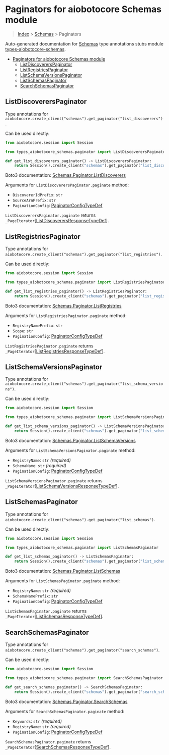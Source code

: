 <a id="paginators-for-aiobotocore-schemas-module"></a>

# Paginators for aiobotocore Schemas module

> [Index](..) > [Schemas](.) > Paginators

Auto-generated documentation for
[Schemas](https://boto3.amazonaws.com/v1/documentation/api/latest/reference/services/schemas.html#Schemas)
type annotations stubs module
[types-aiobotocore-schemas](https://pypi.org/project/types-aiobotocore-schemas/).

- [Paginators for aiobotocore Schemas module](#paginators-for-aiobotocore-schemas-module)
  - [ListDiscoverersPaginator](#listdiscovererspaginator)
  - [ListRegistriesPaginator](#listregistriespaginator)
  - [ListSchemaVersionsPaginator](#listschemaversionspaginator)
  - [ListSchemasPaginator](#listschemaspaginator)
  - [SearchSchemasPaginator](#searchschemaspaginator)

<a id="listdiscovererspaginator"></a>

## ListDiscoverersPaginator

Type annotations for
`aiobotocore.create_client("schemas").get_paginator("list_discoverers")`.

Can be used directly:

```python
from aiobotocore.session import Session

from types_aiobotocore_schemas.paginator import ListDiscoverersPaginator

def get_list_discoverers_paginator() -> ListDiscoverersPaginator:
    return Session().create_client("schemas").get_paginator("list_discoverers")
```

Boto3 documentation:
[Schemas.Paginator.ListDiscoverers](https://boto3.amazonaws.com/v1/documentation/api/latest/reference/services/schemas.html#Schemas.Paginator.ListDiscoverers)

Arguments for `ListDiscoverersPaginator.paginate` method:

- `DiscovererIdPrefix`: `str`
- `SourceArnPrefix`: `str`
- `PaginationConfig`:
  [PaginatorConfigTypeDef](./type_defs.md#paginatorconfigtypedef)

`ListDiscoverersPaginator.paginate` returns
`_PageIterator`\[[ListDiscoverersResponseTypeDef](./type_defs.md#listdiscoverersresponsetypedef)\].

<a id="listregistriespaginator"></a>

## ListRegistriesPaginator

Type annotations for
`aiobotocore.create_client("schemas").get_paginator("list_registries")`.

Can be used directly:

```python
from aiobotocore.session import Session

from types_aiobotocore_schemas.paginator import ListRegistriesPaginator

def get_list_registries_paginator() -> ListRegistriesPaginator:
    return Session().create_client("schemas").get_paginator("list_registries")
```

Boto3 documentation:
[Schemas.Paginator.ListRegistries](https://boto3.amazonaws.com/v1/documentation/api/latest/reference/services/schemas.html#Schemas.Paginator.ListRegistries)

Arguments for `ListRegistriesPaginator.paginate` method:

- `RegistryNamePrefix`: `str`
- `Scope`: `str`
- `PaginationConfig`:
  [PaginatorConfigTypeDef](./type_defs.md#paginatorconfigtypedef)

`ListRegistriesPaginator.paginate` returns
`_PageIterator`\[[ListRegistriesResponseTypeDef](./type_defs.md#listregistriesresponsetypedef)\].

<a id="listschemaversionspaginator"></a>

## ListSchemaVersionsPaginator

Type annotations for
`aiobotocore.create_client("schemas").get_paginator("list_schema_versions")`.

Can be used directly:

```python
from aiobotocore.session import Session

from types_aiobotocore_schemas.paginator import ListSchemaVersionsPaginator

def get_list_schema_versions_paginator() -> ListSchemaVersionsPaginator:
    return Session().create_client("schemas").get_paginator("list_schema_versions")
```

Boto3 documentation:
[Schemas.Paginator.ListSchemaVersions](https://boto3.amazonaws.com/v1/documentation/api/latest/reference/services/schemas.html#Schemas.Paginator.ListSchemaVersions)

Arguments for `ListSchemaVersionsPaginator.paginate` method:

- `RegistryName`: `str` *(required)*
- `SchemaName`: `str` *(required)*
- `PaginationConfig`:
  [PaginatorConfigTypeDef](./type_defs.md#paginatorconfigtypedef)

`ListSchemaVersionsPaginator.paginate` returns
`_PageIterator`\[[ListSchemaVersionsResponseTypeDef](./type_defs.md#listschemaversionsresponsetypedef)\].

<a id="listschemaspaginator"></a>

## ListSchemasPaginator

Type annotations for
`aiobotocore.create_client("schemas").get_paginator("list_schemas")`.

Can be used directly:

```python
from aiobotocore.session import Session

from types_aiobotocore_schemas.paginator import ListSchemasPaginator

def get_list_schemas_paginator() -> ListSchemasPaginator:
    return Session().create_client("schemas").get_paginator("list_schemas")
```

Boto3 documentation:
[Schemas.Paginator.ListSchemas](https://boto3.amazonaws.com/v1/documentation/api/latest/reference/services/schemas.html#Schemas.Paginator.ListSchemas)

Arguments for `ListSchemasPaginator.paginate` method:

- `RegistryName`: `str` *(required)*
- `SchemaNamePrefix`: `str`
- `PaginationConfig`:
  [PaginatorConfigTypeDef](./type_defs.md#paginatorconfigtypedef)

`ListSchemasPaginator.paginate` returns
`_PageIterator`\[[ListSchemasResponseTypeDef](./type_defs.md#listschemasresponsetypedef)\].

<a id="searchschemaspaginator"></a>

## SearchSchemasPaginator

Type annotations for
`aiobotocore.create_client("schemas").get_paginator("search_schemas")`.

Can be used directly:

```python
from aiobotocore.session import Session

from types_aiobotocore_schemas.paginator import SearchSchemasPaginator

def get_search_schemas_paginator() -> SearchSchemasPaginator:
    return Session().create_client("schemas").get_paginator("search_schemas")
```

Boto3 documentation:
[Schemas.Paginator.SearchSchemas](https://boto3.amazonaws.com/v1/documentation/api/latest/reference/services/schemas.html#Schemas.Paginator.SearchSchemas)

Arguments for `SearchSchemasPaginator.paginate` method:

- `Keywords`: `str` *(required)*
- `RegistryName`: `str` *(required)*
- `PaginationConfig`:
  [PaginatorConfigTypeDef](./type_defs.md#paginatorconfigtypedef)

`SearchSchemasPaginator.paginate` returns
`_PageIterator`\[[SearchSchemasResponseTypeDef](./type_defs.md#searchschemasresponsetypedef)\].
